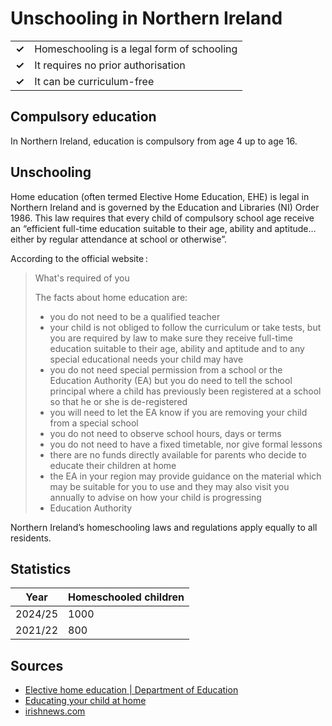 # Unschooling in Northern Ireland

|       |                                            |
| ----- | ------------------------------------------ |
| **✓** | Homeschooling is a legal form of schooling |
| **✓** | It requires no prior authorisation         |
| **✓** | It can be curriculum-free                  |

## Compulsory education

In Northern Ireland, education is compulsory from age 4 up to age 16.

## Unschooling

Home education (often termed Elective Home Education, EHE) is legal in Northern Ireland
and is governed by the Education and Libraries (NI) Order 1986.
This law requires that every child of compulsory school age receive an
“efficient full-time education suitable to their age, ability and aptitude…
either by regular attendance at school or otherwise”.

According to the official website :

> What's required of you
>
> The facts about home education are:
>
> - you do not need to be a qualified teacher
> - your child is not obliged to follow the curriculum or take tests, but you are required by law to make sure they receive full-time education suitable to their age, ability and aptitude and to any special educational needs your child may have
> - you do not need special permission from a school or the Education Authority (EA) but you do need to tell the school principal where a child has previously been registered at a school so that he or she is de-registered
> - you will need to let the EA know if you are removing your child from a special school
> - you do not need to observe school hours, days or terms
> - you do not need to have a fixed timetable, nor give formal lessons
> - there are no funds directly available for parents who decide to educate their children at home
> - the EA in your region may provide guidance on the material which may be suitable for you to use and they may also visit you annually to advise on how your child is progressing
> - Education Authority

Northern Ireland’s homeschooling laws and regulations apply equally to all
residents.

## Statistics

| Year    | Homeschooled children |
| ------- | --------------------- |
| 2024/25 | 1000                  |
| 2021/22 | 800                   |

## Sources

- [Elective home education | Department of Education](https://www.education-ni.gov.uk/articles/elective-home-education)
- [Educating your child at home](https://www.nidirect.gov.uk/articles/educating-your-child-home)
- [irishnews.com](https://www.irishnews.com/news/northern-ireland/number-of-children-being-educated-at-home-has-topped-1000-for-the-first-time-new-figures-reveal-G5DOAPIQPVBAZLKCIEJYZHWV5U)
